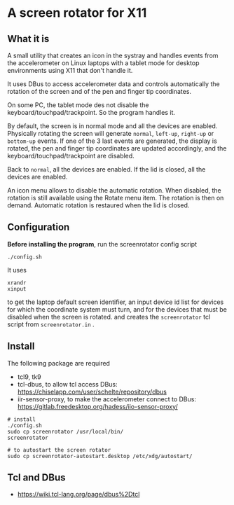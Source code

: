 # A screen rotator for X11

## What it is

A small utility that creates an icon in the systray and handles events from the accelerometer on Linux laptops with a tablet mode for desktop environments using X11 that don't handle it.

It uses DBus to access accelerometer data and controls automatically the rotation of the screen and of the pen and finger tip coordinates.

On some PC, the tablet mode des not disable the keyboard/touchpad/trackpoint. So the program handles it.

By default, the screen is in normal mode and all the devices are enabled. Physically rotating the screen will generate `normal`, `left-up`, `right-up` or `bottom-up` events. If one of the 3 last events are generated, the display is rotated, the pen and finger tip coordinates are updated accordingly, and the keyboard/touchpad/trackpoint are disabled.

Back to `normal`, all the devices are enabled. If the lid is closed, all the devices are enabled.

An icon menu allows to disable the automatic rotation. When disabled, the rotation is still available using the Rotate menu item. The rotation is then on demand. Automatic rotation is restaured when the lid is closed.

## Configuration

**Before installing the program**, run the screenrotator config script

```
./config.sh
```

It uses

```
xrandr
xinput
```

to get the laptop default screen identifier, an input device id list for devices for which the coordinate system must turn, and for the devices that must be disabled when the screen is rotated. and creates the `screenrotator` tcl script from `screenrotator.in` .

 
## Install

The following package are required
- tcl9, tk9
- tcl-dbus, to allow tcl access DBus: https://chiselapp.com/user/schelte/repository/dbus
- iir-sensor-proxy, to make the accelerometer connect to DBus: https://gitlab.freedesktop.org/hadess/iio-sensor-proxy/


```
# install
./config.sh
sudo cp screenrotator /usr/local/bin/
screenrotator

# to autostart the screen rotator
sudo cp screenrotator-autostart.desktop /etc/xdg/autostart/
```

## Tcl and DBus

* https://wiki.tcl-lang.org/page/dbus%2Dtcl
